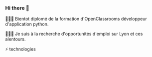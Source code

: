 ### Hi there 👋
👨🏻‍🎓 Bientot diplomé de la formation d'OpenClassrooms développeur d'application python.


👨🏻‍💻 Je suis à la recherche d'opportunités d'emploi sur Lyon et ces alentours.


⚡️ technologies
<!--
**boukaii/boukaii** is a ✨ _special_ ✨ repository because its `README.md` (this file) appears on your GitHub profile.

Here are some ideas to get you started:

- 🔭 I’m currently working on ...
- 🌱 I’m currently learning ...
- 👯 I’m looking to collaborate on ...
- 🤔 I’m looking for help with ...
- 💬 Ask me about ...
- 📫 How to reach me: ...
- 😄 Pronouns: ...
- ⚡ Fun fact: ...
-->
